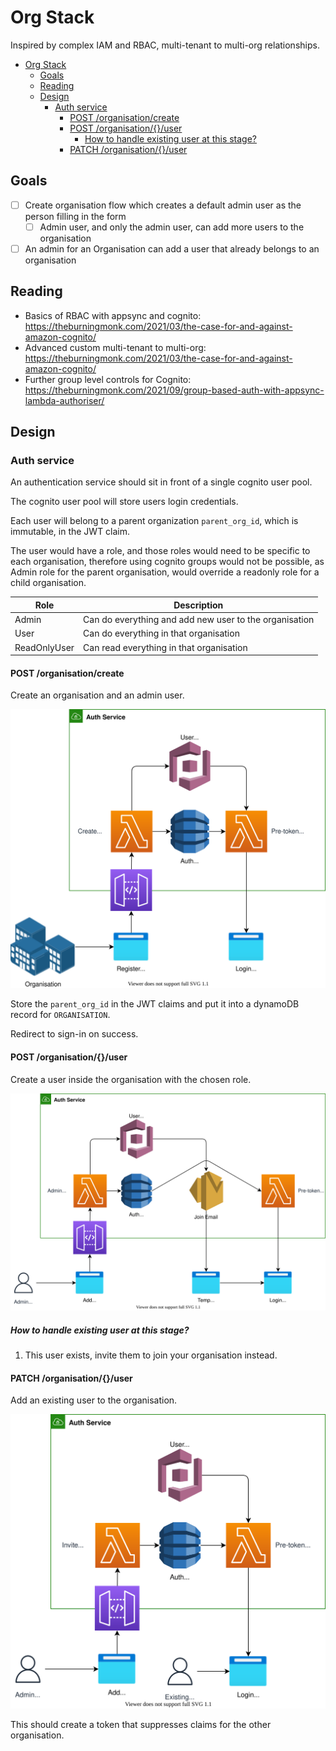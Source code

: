 # Org Stack

Inspired by complex IAM and RBAC, multi-tenant to multi-org relationships.

- [Org Stack](#org-stack)
  - [Goals](#goals)
  - [Reading](#reading)
  - [Design](#design)
    - [Auth service](#auth-service)
      - [POST /organisation/create](#post-organisationcreate)
      - [POST /organisation/{}/user](#post-organisationuser)
        - [How to handle existing user at this stage?](#how-to-handle-existing-user-at-this-stage)
      - [PATCH /organisation/{}/user](#patch-organisationuser)

## Goals

- [ ] Create organisation flow which creates a default admin user as the person filling in the form
  - [ ] Admin user, and only the admin user, can add more users to the organisation
- [ ] An admin for an Organisation can add a user that already belongs to an organisation

## Reading

- Basics of RBAC with appsync and cognito: https://theburningmonk.com/2021/03/the-case-for-and-against-amazon-cognito/
- Advanced custom multi-tenant to multi-org: https://theburningmonk.com/2021/03/the-case-for-and-against-amazon-cognito/
- Further group level controls for Cognito: https://theburningmonk.com/2021/09/group-based-auth-with-appsync-lambda-authoriser/

## Design

### Auth service

An authentication service should sit in front of a single cognito user pool.

The cognito user pool will store users login credentials.

Each user will belong to a parent organization `parent_org_id`, which is immutable, in the JWT claim.

The user would have a role, and those roles would need to be specific to each organisation, therefore using cognito groups would not be possible, as Admin role for the parent organisation, would override a readonly role for a child organisation.

| Role         | Description                                            |
| ------------ | ------------------------------------------------------ |
| Admin        | Can do everything and add new user to the organisation |
| User         | Can do everything in that organisation                 |
| ReadOnlyUser | Can read everything in that organisation               |

#### POST /organisation/create

Create an organisation and an admin user.

![](0010-create-organisation.drawio.svg)

Store the `parent_org_id` in the JWT claims and put it into a dynamoDB record for `ORGANISATION`.

Redirect to sign-in on success.

#### POST /organisation/{}/user

Create a user inside the organisation with the chosen role.

![](./0020-add-user.drawio.svg)

##### How to handle existing user at this stage?

1. This user exists, invite them to join your organisation instead.

#### PATCH /organisation/{}/user

Add an existing user to the organisation.

![](0030-add-existing-user.drawio.svg)

This should create a token that suppresses claims for the other organisation.
